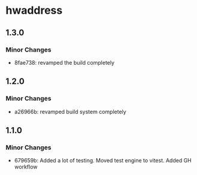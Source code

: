 # hwaddress

## 1.3.0

### Minor Changes

- 8fae738: revamped the build completely

## 1.2.0

### Minor Changes

- a26966b: revamped build system completely

## 1.1.0

### Minor Changes

- 679659b: Added a lot of testing. Moved test engine to vitest. Added GH workflow
